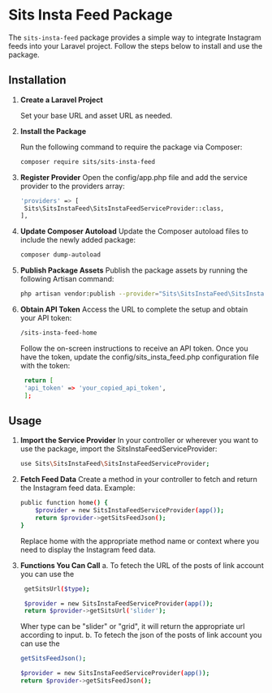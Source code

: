 # Sits Insta Feed Package

The `sits-insta-feed` package provides a simple way to integrate Instagram feeds into your Laravel project. Follow the steps below to install and use the package.

## Installation

1. **Create a Laravel Project**

   Set your base URL and asset URL as needed.

2. **Install the Package**

   Run the following command to require the package via Composer:

   ```bash
   composer require sits/sits-insta-feed
   ```

3. **Register Provider**
   Open the config/app.php file and add the service provider to the providers array:
   ```bash
   'providers' => [
    Sits\SitsInstaFeed\SitsInstaFeedServiceProvider::class,
   ],
   ```
4. **Update Composer Autoload**
   Update the Composer autoload files to include the newly added package:

   ```bash
   composer dump-autoload

   ```

5. **Publish Package Assets**
   Publish the package assets by running the following Artisan command:
   ```bash
   php artisan vendor:publish --provider="Sits\SitsInstaFeed\SitsInstaFeedServiceProvider"
   ```
6. **Obtain API Token**
   Access the URL to complete the setup and obtain your API token:
   ```bash
   /sits-insta-feed-home
   ```
   Follow the on-screen instructions to receive an API token. Once you have the token, update the config/sits_insta_feed.php configuration file with the token:
   ```bash
    return [
    'api_token' => 'your_copied_api_token',
    ];
   ```

## Usage

1. **Import the Service Provider**
   In your controller or wherever you want to use the package, import the SitsInstaFeedServiceProvider:

   ```bash
   use Sits\SitsInstaFeed\SitsInstaFeedServiceProvider;
   ```

2. **Fetch Feed Data**
   Create a method in your controller to fetch and return the Instagram feed data. Example:

   ```bash
   public function home() {
       $provider = new SitsInstaFeedServiceProvider(app());
       return $provider->getSitsFeedJson();
   }
   ```

   Replace home with the appropriate method name or context where you need to display the Instagram feed data.

3. **Functions You Can Call**
   a. To fetech the URL of the posts of link account you can use the

   ```bash
    getSitsUrl($type);

    $provider = new SitsInstaFeedServiceProvider(app());
    return $provider->getSitsUrl('slider');
   ```

   Wher type can be "slider" or "grid", it will return the appropriate url according to input.
   b. To fetech the json of the posts of link account you can use the

   ```bash
   getSitsFeedJson();

   $provider = new SitsInstaFeedServiceProvider(app());
   return $provider->getSitsFeedJson();
   ```
